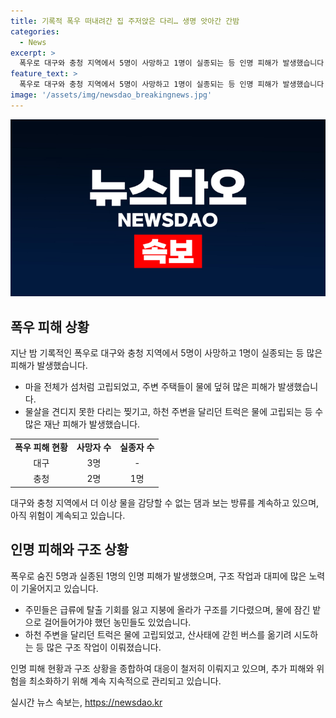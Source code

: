 ```yaml
---
title: 기록적 폭우 떠내려간 집 주저앉은 다리… 생명 앗아간 간밤
categories:
  - News
excerpt: >
  폭우로 대구와 충청 지역에서 5명이 사망하고 1명이 실종되는 등 인명 피해가 발생했습니다. 이에 더해 논밭과 도로가 잠기고 주택이 피해를 입는 등 수많은 피해가 발생하고 있습니다. 구조대원들이 주민들을 구조하고, 댐과 보에서는 방류를 계속하고 있지만 여전히 위험이 지속되고 있습니다. 해당 지역에서의 폭우로 많은 인명과 재산 피해가 발생하고 있으며, 상황은 계속해서 관심을 끌고 있습니다.
feature_text: >
  폭우로 대구와 충청 지역에서 5명이 사망하고 1명이 실종되는 등 인명 피해가 발생했습니다. 이에 더해 논밭과 도로가 잠기고 주택이 피해를 입는 등 수많은 피해가 발생하고 있습니다. 구조대원들이 주민들을 구조하고, 댐과 보에서는 방류를 계속하고 있지만 여전히 위험이 지속되고 있습니다. 해당 지역에서의 폭우로 많은 인명과 재산 피해가 발생하고 있으며, 상황은 계속해서 관심을 끌고 있습니다.
image: '/assets/img/newsdao_breakingnews.jpg'
---
```


<p><img src="/assets/img/newsdao_breakingnews.jpg" alt="implanttips 속보" /></p>

<h2 data-ke-size="size26">폭우 피해 상황</h2>

<p data-ke-size="size16">지난 밤 기록적인 폭우로 대구와 충청 지역에서 5명이 사망하고 1명이 실종되는 등 많은 피해가 발생했습니다. </p>

<ul>
  <li>마을 전체가 섬처럼 고립되었고, 주변 주택들이 물에 덮혀 많은 피해가 발생했습니다.</li>
  <li>물살을 견디지 못한 다리는 찢기고, 하천 주변을 달리던 트럭은 물에 고립되는 등 수많은 재난 피해가 발생했습니다.</li>
</ul>

<table>
  <tr>
    <td style="text-align: center; height: 17px;"><b>폭우 피해 현황</b></td>
    <td style="text-align: center; height: 17px;"><b>사망자 수</b></td>
    <td style="text-align: center; height: 17px;"><b>실종자 수</b></td>
  </tr>
  <tr>
    <td style="text-align: center; height: 17px;">대구</td>
    <td style="text-align: center; height: 17px;">3명</td>
    <td style="text-align: center; height: 17px;">-</td>
  </tr>
  <tr>
    <td style="text-align: center; height: 17px;">충청</td>
    <td style="text-align: center; height: 17px;">2명</td>
    <td style="text-align: center; height: 17px;">1명</td>
  </tr>
</table>

<p data-ke-size="size16">대구와 충청 지역에서 더 이상 물을 감당할 수 없는 댐과 보는 방류를 계속하고 있으며, 아직 위험이 계속되고 있습니다.</p>

<h2 data-ke-size="size26">인명 피해와 구조 상황</h2>

<p data-ke-size=" size16">폭우로 숨진 5명과 실종된 1명의 인명 피해가 발생했으며, 구조 작업과 대피에 많은 노력이 기울어지고 있습니다. </p>

<ul>
  <li>주민들은 급류에 탈출 기회를 잃고 지붕에 올라가 구조를 기다렸으며, 물에 잠긴 밭으로 걸어들어가야 했던 농민들도 있었습니다.</li>
  <li>하천 주변을 달리던 트럭은 물에 고립되었고, 산사태에 갇힌 버스를 옮기려 시도하는 등 많은 구조 작업이 이뤄졌습니다.</li>
</ul>

<p data-ke-size="size16">인명 피해 현황과 구조 상황을 종합하여 대응이 철저히 이뤄지고 있으며, 추가 피해와 위험을 최소화하기 위해 계속 지속적으로 관리되고 있습니다.</p>
실시간 뉴스 속보는, <a href="https://newsdao.kr" rel="dofollow">https://newsdao.kr</a>


